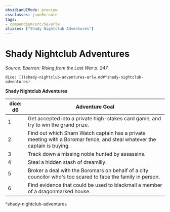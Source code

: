 ```yaml
---
obsidianUIMode: preview
cssclasses: json5e-note
tags:
- compendium/src/5e/erlw
aliases: ["Shady Nightclub Adventures"]
---
```

# Shady Nightclub Adventures
*Source: Eberron: Rising from the Last War p. 247* 

`dice: [](shady-nightclub-adventures-erlw.md#^shady-nightclub-adventures)`

**Shady Nightclub Adventures**

| dice: d6 | Adventure Goal |
|----------|----------------|
| 1 | Get accepted into a private high-stakes card game, and try to win the grand prize. |
| 2 | Find out which Sharn Watch captain has a private meeting with a Boromar fence, and steal whatever the captain is buying. |
| 3 | Track down a missing noble hunted by assassins. |
| 4 | Steal a hidden stash of dreamlily. |
| 5 | Broker a deal with the Boromars on behalf of a city councilor who's too scared to face the family in person. |
| 6 | Find evidence that could be used to blackmail a member of a dragonmarked house. |
^shady-nightclub-adventures